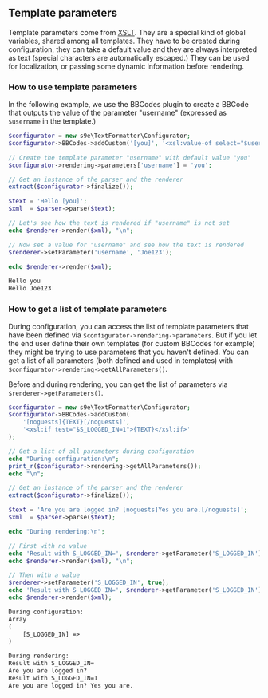 ## Template parameters

Template parameters come from [XSLT](http://www.w3.org/TR/xslt#variables). They are a special kind of global variables, shared among all templates. They have to be created during configuration, they can take a default value and they are always interpreted as text (special characters are automatically escaped.) They can be used for localization, or passing some dynamic information before rendering.

### How to use template parameters

In the following example, we use the BBCodes plugin to create a BBCode that outputs the value of the parameter "username" (expressed as `$username` in the template.)

```php
$configurator = new s9e\TextFormatter\Configurator;
$configurator->BBCodes->addCustom('[you]', '<xsl:value-of select="$username"/>');

// Create the template parameter "username" with default value "you"
$configurator->rendering->parameters['username'] = 'you';

// Get an instance of the parser and the renderer
extract($configurator->finalize());

$text = 'Hello [you]';
$xml  = $parser->parse($text);

// Let's see how the text is rendered if "username" is not set
echo $renderer->render($xml), "\n";

// Now set a value for "username" and see how the text is rendered
$renderer->setParameter('username', 'Joe123');

echo $renderer->render($xml);
```
```html
Hello you
Hello Joe123
```

### How to get a list of template parameters

During configuration, you can access the list of template parameters that have been defined via `$configurator->rendering->parameters`. But if you let the end user define their own templates (for custom BBCodes for example) they might be trying to use parameters that you haven't defined. You can get a list of all parameters (both defined and used in templates) with `$configurator->rendering->getAllParameters()`.

Before and during rendering, you can get the list of parameters via `$renderer->getParameters()`.

```php
$configurator = new s9e\TextFormatter\Configurator;
$configurator->BBCodes->addCustom(
	'[noguests]{TEXT}[/noguests]',
	'<xsl:if test="$S_LOGGED_IN=1">{TEXT}</xsl:if>'
);

// Get a list of all parameters during configuration
echo "During configuration:\n";
print_r($configurator->rendering->getAllParameters());
echo "\n";

// Get an instance of the parser and the renderer
extract($configurator->finalize());

$text = 'Are you are logged in? [noguests]Yes you are.[/noguests]';
$xml  = $parser->parse($text);

echo "During rendering:\n";

// First with no value
echo 'Result with S_LOGGED_IN=', $renderer->getParameter('S_LOGGED_IN'), "\n";
echo $renderer->render($xml), "\n";

// Then with a value
$renderer->setParameter('S_LOGGED_IN', true);
echo 'Result with S_LOGGED_IN=', $renderer->getParameter('S_LOGGED_IN'), "\n";
echo $renderer->render($xml);
```
```html
During configuration:
Array
(
    [S_LOGGED_IN] => 
)

During rendering:
Result with S_LOGGED_IN=
Are you are logged in? 
Result with S_LOGGED_IN=1
Are you are logged in? Yes you are.
```
